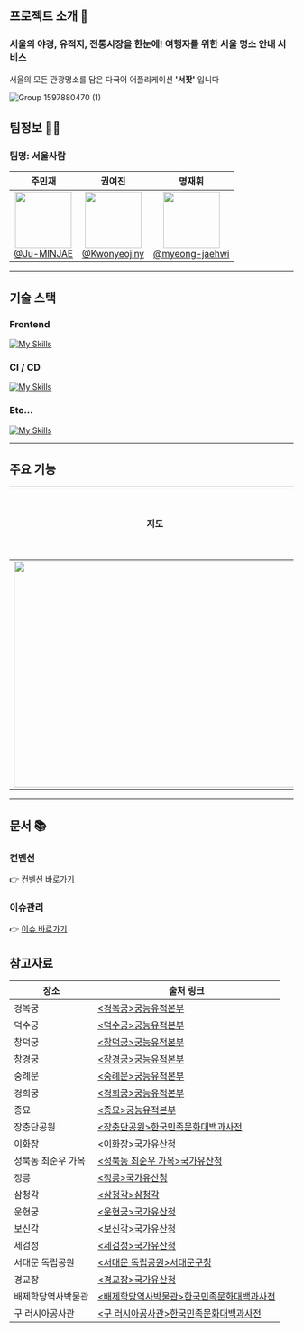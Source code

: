 ## 프로젝트 소개 📌

### 서울의 야경, 유적지, 전통시장을 한눈에! 여행자를 위한 서울 명소 안내 서비스

서울의 모든 관광명소를 담은 다국어 어플리케이션 **'서팟'** 입니다

![Group 1597880470 (1)](https://github.com/user-attachments/assets/1abd4664-3484-4be0-a2f6-3b609c828afa)

## 팀정보 🧑‍💻

### 팀명: 서울사람

|                                                                              주민재                                                                               |                                                                                권여진                                                                                 |                                                                                   명재휘                                                                                   |
| :---------------------------------------------------------------------------------------------------------------------------------------------------------------: | :-------------------------------------------------------------------------------------------------------------------------------------------------------------------: | :------------------------------------------------------------------------------------------------------------------------------------------------------------------------: |
| [<img src="https://github.com/user-attachments/assets/6129cfd0-26b7-4aaa-8e34-75294cebc066" height=100 width=100> <br/> @Ju-MINJAE](https://github.com/Ju-MINJAE) | [<img src="https://github.com/user-attachments/assets/dc7d33b6-b1dd-42ab-950e-fae8481a2640" height=100 width=100> <br/> @Kwonyeojiny](https://github.com/Kwonyeojiny) | [<img src="https://github.com/user-attachments/assets/abcc7989-7c17-4d11-afe3-cc03a6ccc7b7" height=100 width=100> <br/> @myeong-jaehwi](https://github.com/myeong-jae-hwi) |

---

## 기술 스택

### Frontend

[![My Skills](https://skillicons.dev/icons?i=ts,react,next,tailwind)](https://skillicons.dev)

### CI / CD

[![My Skills](https://skillicons.dev/icons?i=github,vercel)](https://skillicons.dev)

### Etc...

[![My Skills](https://skillicons.dev/icons?i=figma,discord)](https://skillicons.dev)

---

## 주요 기능

|                                                       지도                                                        |                                                    관광지 찾기                                                    | 다국어 지원 | 테마 설정 | PWA 지원 |
| :---------------------------------------------------------------------------------------------------------------: | :---------------------------------------------------------------------------------------------------------------: | :---------: | :-------: | :------: |
| <img src="https://github.com/user-attachments/assets/1a4806f4-4e63-4f8b-a21e-9f94d80b19d2" height=400 width=500/> | <img src="https://github.com/user-attachments/assets/4251d91f-872b-41d7-bd26-14aedafe3375" height=400 width=500/> |             |           |          |

---

## 문서 📚

### 컨벤션

👉 [컨벤션 바로가기 ](https://github.com/seopot/seopot/wiki/Convention-%E2%9C%A8)

### 이슈관리

👉 [이슈 바로가기 ](https://github.com/seopot/seopot/issues?q=is%3Aissue%20state%3Aclosed)

## 참고자료

| 장소               | 출처 링크                                                                                                                      |
| ------------------ | ------------------------------------------------------------------------------------------------------------------------------ |
| 경복궁             | [<경복궁>궁능유적본부](https://royal.khs.go.kr/ROYAL/contents/R101010000.do)                                                   |
| 덕수궁             | [<덕수궁>궁능유적본부](https://royal.khs.go.kr/ROYAL/contents/R104010000.do)                                                   |
| 창덕궁             | [<창덕궁>궁능유적본부](https://royal.khs.go.kr/ROYAL/contents/R102010000.do)                                                   |
| 창경궁             | [<창경궁>궁능유적본부](https://royal.khs.go.kr/ROYAL/contents/R103010000.do)                                                   |
| 숭례문             | [<숭례문>궁능유적본부](https://royal.khs.go.kr/ROYAL/contents/R108010000.do)                                                   |
| 경희궁             | [<경희궁>궁능유적본부](https://royal.khs.go.kr/ROYAL/contents/R110000000.do)                                                   |
| 종묘               | [<종묘>궁능유적본부](https://royal.khs.go.kr/ROYAL/contents/R105010000.do)                                                     |
| 장충단공원         | [<장충단공원>한국민족문화대백과사전](https://encykorea.aks.ac.kr/Article/E0048845)                                             |
| 이화장             | [<이화장>국가유산청](https://www.heritage.go.kr/heri/cul/culSelectDetail.do?pageNo=1_1_2_0&ccbaCpno=1331104970000)             |
| 성북동 최순우 가옥 | [<성북동 최순우 가옥>국가유산청](https://www.heritage.go.kr/heri/cul/culSelectDetail.do?pageNo=1_1_2_0&ccbaCpno=4411102680000) |
| 정릉               | [<정릉>국가유산청](https://www.heritage.go.kr/heri/cul/culSelectDetail.do?pageNo=1_1_2_0&ccbaCpno=1331102080000)               |
| 삼청각             | [<삼청각>삼청각](http://www.samcheonggak.or.kr/about/)                                                                         |
| 운현궁             | [<운현궁>국가유산청](https://www.heritage.go.kr/heri/cul/culSelectDetail.do?ccbaCpno=1331102570000&pageNo=1_1_1_1)             |
| 보신각             | [<보신각>국가유산청](https://www.heritage.go.kr/heri/cul/culSelectDetail.do?pageNo=1_1_1_1&sngl=Y&ccbaCpno=2331100100000)      |
| 세검정             | [<세검정>국가유산청](https://www.heritage.go.kr/heri/cul/culSelectDetail.do?ccbaCpno=2331100040000&pageNo=1_1_1_1)             |
| 서대문 독립공원    | [<서대문 독립공원>서대문구청](https://www.sdm.go.kr/culture/attraction/sub2030.do)                                             |
| 경교장             | [<경교장>국가유산청](https://www.heritage.go.kr/heri/cul/culSelectDetail.do?pageNo=1_1_2_0&ccbaCpno=1331104650000)             |
| 배제학당역사박물관 | [<배제학당역사박물관>한국민족문화대백과사전](https://encykorea.aks.ac.kr/Article/E0069863)                                     |
| 구 러시아공사관    | [<구 러시아공사관>한국민족문화대백과사전](https://encykorea.aks.ac.kr/Article/E0005711)                                        |
